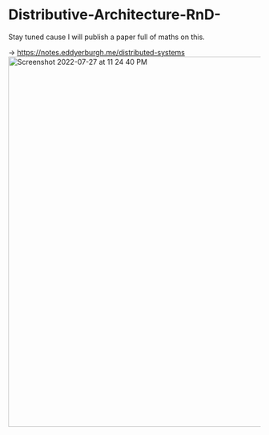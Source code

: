 # Distributive-Architecture-RnD-
Stay tuned cause I will publish a paper full of maths on this.

-> https://notes.eddyerburgh.me/distributed-systems
<img width="741" alt="Screenshot 2022-07-27 at 11 24 40 PM" src="https://user-images.githubusercontent.com/24873872/182917820-f75c1930-3cd6-4111-9cf2-410156a9ade2.png">
